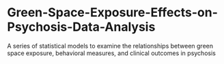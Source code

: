 # Green-Space-Exposure-Effects-on-Psychosis-Data-Analysis
A series of statistical models to examine the relationships between green space exposure, behavioral measures, and clinical outcomes in psychosis
